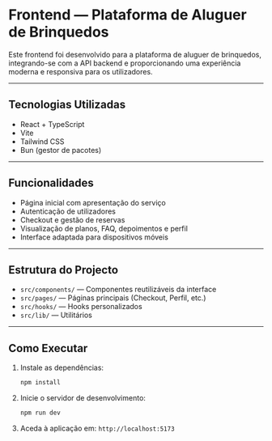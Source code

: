 # Frontend — Plataforma de Aluguer de Brinquedos

Este frontend foi desenvolvido para a plataforma de aluguer de brinquedos, integrando-se com a API backend e proporcionando uma experiência moderna e responsiva para os utilizadores.

---

## Tecnologias Utilizadas

- React + TypeScript
- Vite
- Tailwind CSS
- Bun (gestor de pacotes)

---

## Funcionalidades

- Página inicial com apresentação do serviço
- Autenticação de utilizadores
- Checkout e gestão de reservas
- Visualização de planos, FAQ, depoimentos e perfil
- Interface adaptada para dispositivos móveis

---

## Estrutura do Projecto

- `src/components/` — Componentes reutilizáveis da interface
- `src/pages/` — Páginas principais (Checkout, Perfil, etc.)
- `src/hooks/` — Hooks personalizados
- `src/lib/` — Utilitários

---

## Como Executar

1. Instale as dependências:

   ```powershell
   npm install
   ```
2. Inicie o servidor de desenvolvimento:

   ```powershell
   npm run dev
   ```
3. Aceda à aplicação em: `http://localhost:5173`
